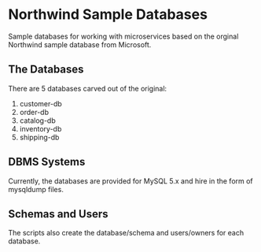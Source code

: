 # Northwind Sample Databases

Sample databases for working with microservices based on the orginal Northwind sample database from Microsoft.

## The Databases

There are 5 databases carved out of the original:

1. customer-db
2. order-db
3. catalog-db
4. inventory-db
5. shipping-db

## DBMS Systems

Currently, the databases are provided for MySQL 5.x and hire in the form of mysqldump files.

## Schemas and Users

The scripts also create the database/schema and users/owners for each database.
